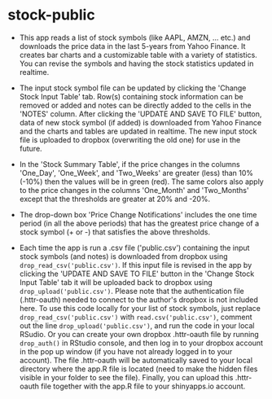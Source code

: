 # stock-public
- This app reads a list of stock symbols (like AAPL, AMZN, ... etc.) and downloads the price data in the last 5-years from Yahoo Finance. It creates bar charts and a customizable table with a variety of statistics. You can revise the symbols and having the stock statistics updated in realtime.

- The input stock symbol file can be updated by clicking the 'Change Stock Input Table' tab. Row(s) containing stock information can be removed or added and notes can be directly added to the cells in the 'NOTES' column. After clicking the 'UPDATE AND SAVE TO FILE' button, data of new stock symbol (if added) is downloaded from Yahoo Finance and the charts and tables are updated in realtime. The new input stock file is uploaded to dropbox (overwriting the old one) for use in the future. 

- In the 'Stock Summary Table', if the price changes in the columns 'One_Day', 'One_Week', and 'Two_Weeks' are greater (less) than 10% (-10%) then the values will be in green (red). The same colors also apply to the price changes in the columns 'One_Month' and 'Two_Months' except that the thresholds are greater at 20% and -20%.   

- The drop-down box 'Price Change Notifications' includes the one time period (in all the above periods) that has the greatest price change of a stock symbol (+ or -) that satisfies the above thresholds.

- Each time the app is run a .csv file ('public.csv') containing the input stock symbols (and notes) is downloaded from dropbox using `drop_read_csv('public.csv')`. If this input file is revised in the app by clicking the 'UPDATE AND SAVE TO FILE' button in the 'Change Stock Input Table' tab it will be uploaded back to dropbox using `drop_upload('public.csv')`. Please note that the authentication file (.httr-oauth) needed to connect to the author's dropbox is not included here. To use this code locally for your list of stock symbols, just replace `drop_read_csv('public.csv')` with `read.csv('public.csv')`, comment out the line `drop_upload('public.csv')`, and run the code in your local RSudio. Or you can create your own dropbox .httr-oauth file by running `drop_auth()` in RStudio console, and then log in to your dropbox account in the pop up window (if you have not already logged in to your account). The file .httr-oauth will be automatically saved to your local directory where the app.R file is located (need to make the hidden files visible in your folder to see the file). Finally, you can upload this .httr-oauth file together with the app.R file to your shinyapps.io account.
